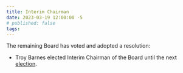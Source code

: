 ```yaml
---
title: Interim Chairman
date: 2023-03-19 12:00:00 -5
# published: false
tags:
---
```

The remaining Board has voted and adopted a resolution:
* Troy Barnes elected Interim Chairman of the Board until the next
[election](/about/#elections).
<!-- excerpt -->
